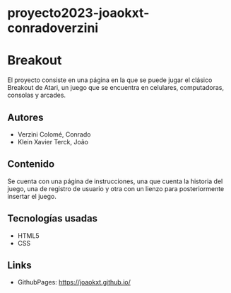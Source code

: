 # proyecto2023-joaokxt-conradoverzini

# Breakout
El proyecto consiste en una página en la que se puede jugar el clásico Breakout de Atari, un juego que se encuentra en celulares, computadoras, consolas y arcades.

## Autores
* Verzini Colomé, Conrado
* Klein Xavier Terck, João

## Contenido
Se cuenta con una página de instrucciones, una que cuenta la historia del juego, una de registro de usuario y otra con un lienzo para posteriormente insertar el juego.

## Tecnologías usadas
* HTML5
* CSS

## Links
* GithubPages: https://joaokxt.github.io/
